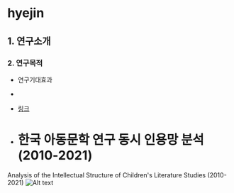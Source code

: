 # hyejin 
## 1. 연구소개
### 2. 연구목적
* 연구기대효과

* 




* [링크](www.naver.com)

* # 한국 아동문학 연구 동시 인용망 분석(2010-2021)
Analysis of the Intellectual Structure of Children's Literature Studies (2010-2021)
![Alt text](images/fig.1.%EC%A0%84%EC%B2%B4%20%EB%84%A4%ED%8A%B8%EC%9B%8C%ED%81%AC%20%EA%B7%B8%EB%9E%98%ED%94%84(jpg).jpg)


